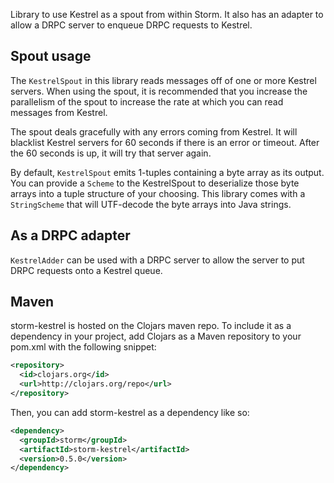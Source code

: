 Library to use Kestrel as a spout from within Storm. It also has an adapter to allow a DRPC server to enqueue DRPC requests to Kestrel. 

## Spout usage

The `KestrelSpout` in this library reads messages off of one or more Kestrel servers. When using the spout, it is recommended that you increase the parallelism of the spout to increase the rate at which you can read messages from Kestrel. 

The spout deals gracefully with any errors coming from Kestrel. It will blacklist Kestrel servers for 60 seconds if there is an error or timeout. After the 60 seconds is up, it will try that server again.

By default, `KestrelSpout` emits 1-tuples containing a byte array as its output. You can provide a `Scheme` to the KestrelSpout to deserialize those byte arrays into a tuple structure of your choosing. This library comes with a `StringScheme` that will UTF-decode the byte arrays into Java strings.

## As a DRPC adapter

`KestrelAdder` can be used with a DRPC server to allow the server to put DRPC requests onto a Kestrel queue. 


## Maven

storm-kestrel is hosted on the Clojars maven repo. To include it as a dependency in your project, add Clojars as a Maven repository to your pom.xml with the following snippet:

```xml
<repository>
  <id>clojars.org</id>
  <url>http://clojars.org/repo</url>
</repository>
```

Then, you can add storm-kestrel as a dependency like so:

```xml
<dependency>
  <groupId>storm</groupId>
  <artifactId>storm-kestrel</artifactId>
  <version>0.5.0</version>
</dependency>
```
